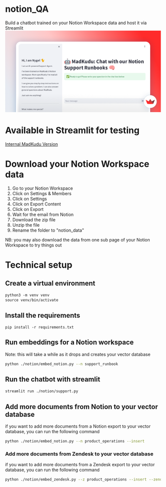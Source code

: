 # notion_QA
Build a chatbot trained on your Notion Workspace data and host it via Streamlit
![Alt text](image.png)

# Available in Streamlit for testing
[Internal MadKudu Version](https://mk-support-runbook.streamlit.app/)

# Download your Notion Workspace data
1. Go to your Notion Workspace
2. Click on Settings & Members
3. Click on Settings
4. Click on Export Content
5. Click on Export
6. Wait for the email from Notion
7. Download the zip file
8. Unzip the file
9. Rename the folder to "notion_data"

NB: you may also download the data from one sub page of your Notion Workspace to try things out

# Technical setup
## Create a virtual environment
```
python3 -m venv venv
source venv/bin/activate
```

## Install the requirements
```
pip install -r requirements.txt
```

## Run embeddings for a Notion workspace
Note: this will take a while as it drops and creates your vector database
```bash
python ./notion/embed_notion.py --n support_runbook
```

## Run the chatbot with streamlit
```bash 
streamlit run ./notion/support.py
```

## Add more documents from Notion to your vector database
if you want to add more documents from a Notion export to your vector database, you can run the following command
```bash
python ./notion/embed_notion.py --n product_operations --insert
```

### Add more documents from Zendesk to your vector database
if you want to add more documents from a Zendesk export to your vector database, you can run the following command
```bash 
python ./notion/embed_zendesk.py --z product_operations --insert --zendesk
```